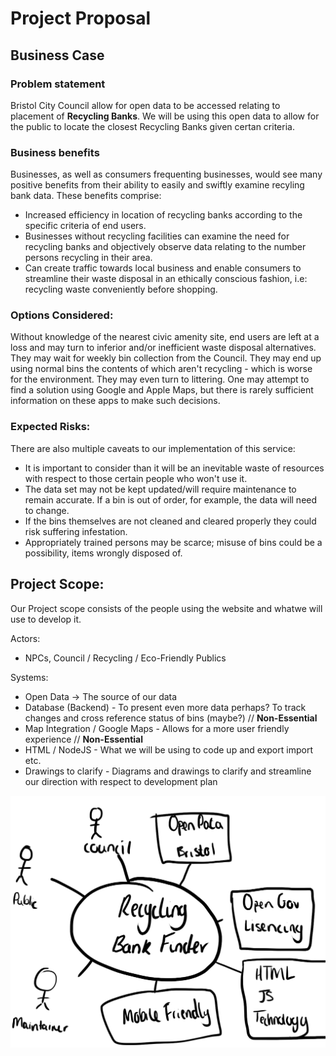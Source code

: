 # Project Proposal

## Business Case

### Problem statement
Bristol City Council allow for open data to be accessed relating to placement of **Recycling Banks**. We will be using this open data to allow for the public to locate the closest Recycling Banks given certan criteria.

### Business benefits
Businesses, as well as consumers frequenting businesses, would see many positive benefits from their ability to easily and swiftly examine recyling bank data. These benefits comprise:
- Increased efficiency in location of recycling banks according to the specific criteria of end users.
- Businesses without recycling facilities can examine the need for recycling banks and objectively observe data relating to the number persons recycling in their area.
- Can create traffic towards local business and enable consumers to streamline their waste disposal in an ethically conscious fashion, i.e: recycling waste conveniently before shopping.

### Options Considered:
Without knowledge of the nearest civic amenity site, end users are left at a loss and may turn to inferior and/or inefficient waste disposal alternatives. They may wait for weekly bin collection from the Council. They may end up using normal bins the contents of which aren't recycling - which is worse for the environment. They may even turn to littering. One may attempt to find a solution using Google and Apple Maps, but there is rarely sufficient information on these apps to make such decisions.

### Expected Risks:
There are also multiple caveats to our implementation of this service:
- It is important to consider than it will be an inevitable waste of resources with respect to those certain people who won't use it.
- The data set may not be kept updated/will require maintenance to remain accurate. If a bin is out of order, for example, the data will need to change.
- If the bins themselves are not cleaned and cleared properly they could risk suffering infestation.
- Appropriately trained persons may be scarce; misuse of bins could be a possibility, items wrongly disposed of.

## Project Scope:
Our Project scope consists of the people using the website and whatwe will use to develop it.

Actors:

- NPCs, Council / Recycling / Eco-Friendly Publics

Systems: 
- Open Data -> The source of our data
- Database (Backend) - To present even more data perhaps? To track changes and cross reference status of bins (maybe?) // **Non-Essential**
- Map Integration / Google Maps - Allows for a more user friendly experience //  **Non-Essential**
- HTML / NodeJS - What we will be using to code up and export import etc.
- Drawings to clarify - Diagrams and drawings to clarify and streamline our direction with respect to development plan

![Insert your Context Diagram Here](images/planning.png)
